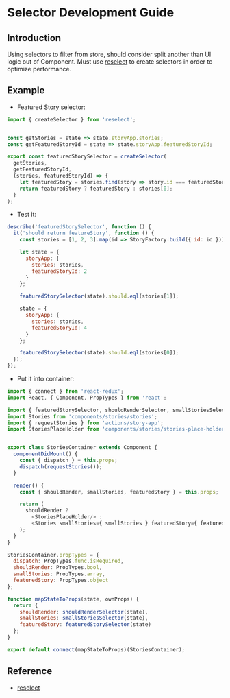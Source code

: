# Selector Development Guide

## Introduction

Using selectors to filter from store, should consider split another than UI logic out of Component. Must use [reselect](https://github.com/reactjs/reselect) to create selectors in order to optimize performance.

## Example

- Featured Story selector:
```javascript
import { createSelector } from 'reselect';


const getStories = state => state.storyApp.stories;
const getFeaturedStoryId = state => state.storyApp.featuredStoryId;

export const featuredStorySelector = createSelector(
  getStories,
  getFeaturedStoryId,
  (stories, featuredStoryId) => {
    let featuredStory = stories.find(story => story.id === featuredStoryId);
    return featuredStory ? featuredStory : stories[0];
  }
);
```

- Test it:
```javascript
describe('featuredStorySelector', function () {
  it('should return featureStory', function () {
    const stories = [1, 2, 3].map(id => StoryFactory.build({ id: id }));

    let state = {
      storyApp: {
        stories: stories,
        featuredStoryId: 2
      }
    };

    featuredStorySelector(state).should.eql(stories[1]);

    state = {
      storyApp: {
        stories: stories,
        featuredStoryId: 4
      }
    };

    featuredStorySelector(state).should.eql(stories[0]);
  });
});
```

- Put it into container:
```javascript
import { connect } from 'react-redux';
import React, { Component, PropTypes } from 'react';

import { featuredStorySelector, shouldRenderSelector, smallStoriesSelector } from 'selectors/stories-selector';
import Stories from 'components/stories/stories';
import { requestStories } from 'actions/story-app';
import StoriesPlaceHolder from 'components/stories/stories-place-holder';


export class StoriesContainer extends Component {
  componentDidMount() {
    const { dispatch } = this.props;
    dispatch(requestStories());
  }

  render() {
    const { shouldRender, smallStories, featuredStory } = this.props;

    return (
      shouldRender ?
        <StoriesPlaceHolder/> :
        <Stories smallStories={ smallStories } featuredStory={ featuredStory }/>
    );
  }
}

StoriesContainer.propTypes = {
  dispatch: PropTypes.func.isRequired,
  shouldRender: PropTypes.bool,
  smallStories: PropTypes.array,
  featuredStory: PropTypes.object
};

function mapStateToProps(state, ownProps) {
  return {
    shouldRender: shouldRenderSelector(state),
    smallStories: smallStoriesSelector(state),
    featuredStory: featuredStorySelector(state)
  };
}

export default connect(mapStateToProps)(StoriesContainer);
```

## Reference

- [reselect](https://github.com/reactjs/reselect)
